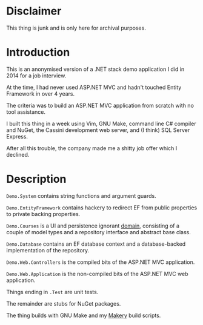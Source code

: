 Disclaimer
==========

This thing is junk and is only here for archival purposes.



Introduction
============

This is an anonymised version of a .NET stack demo application I did in 2014 for
a job interview.

At the time, I had never used ASP.NET MVC and hadn't touched Entity Framework
in over 4 years.

The criteria was to build an ASP.NET MVC application from scratch with no tool assistance.

I built this thing in a week using Vim, GNU Make, command line C# compiler and
NuGet, the Cassini development web server, and (I think) SQL Server Express.

After all this trouble, the company made me a shitty job offer which I declined.



Description
===========

`Demo.System` contains string functions and argument guards.

`Demo.EntityFramework` contains hackery to redirect EF from public properties to
private backing properties.

`Demo.Courses` is a UI and persistence ignorant
[domain](https://en.wikipedia.org/wiki/Domain-driven_design), consisting of a
couple of model types and a repository interface and abstract base class.

`Demo.Database` contains an EF database context and a database-backed
implementation of the repository.

`Demo.Web.Controllers` is the compiled bits of the ASP.NET MVC application.

`Demo.Web.Application` is the non-compiled bits of the ASP.NET MVC web
application.

Things ending in `.Test` are unit tests.

The remainder are stubs for NuGet packages.

The thing builds with GNU Make and my
[Makery](https://github.com/macro187/makery) build scripts.

